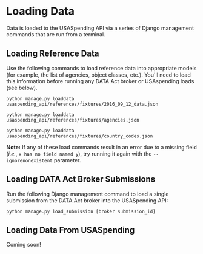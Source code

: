 # Loading Data

Data is loaded to the USASpending API via a series of Django management commands that are run from a terminal.

## Loading Reference Data

Use the following commands to load reference data into appropriate models (for example, the list of agencies, object classes, etc.). You'll need to load this information before running any DATA Act broker or USAspending loads (see below).

`python manage.py loaddata usaspending_api/references/fixtures/2016_09_12_data.json`

`python manage.py loaddata usaspending_api/references/fixtures/agencies.json`

`python manage.py loaddata usaspending_api/references/fixtures/country_codes.json`

**Note:** If any of these load commands result in an error due to a missing field (_i.e._, `x has no field named y`), try running it again with the `--ignorenonexistent` parameter.

## Loading DATA Act Broker Submissions

Run the following Django management command to load a single submission from the DATA Act broker into the USASpending API:

`python manage.py load_submission [broker submission_id]`

## Loading Data From USASpending

Coming soon!
